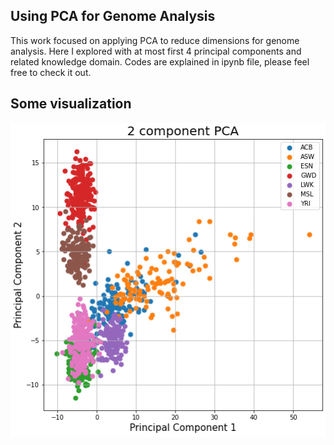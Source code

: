 ## Using PCA for Genome Analysis

This work focused on applying PCA to reduce dimensions for genome analysis. Here I explored with at most first 4 principal components and related knowledge domain. Codes are explained in ipynb file, please feel free to check it out.

## Some visualization

![plot](./Images/pic1.png)
